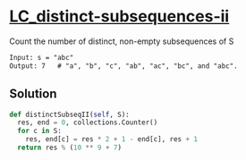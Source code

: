 # [LC_distinct-subsequences-ii](https://leetcode.com/problems/distinct-subsequences-ii)

Count the number of distinct, non-empty subsequences of S

```txt
Input: s = "abc"
Output: 7   # "a", "b", "c", "ab", "ac", "bc", and "abc".
```

## Solution

```py
def distinctSubseqII(self, S):
  res, end = 0, collections.Counter()
  for c in S:
    res, end[c] = res * 2 + 1 - end[c], res + 1
  return res % (10 ** 9 + 7)
```
